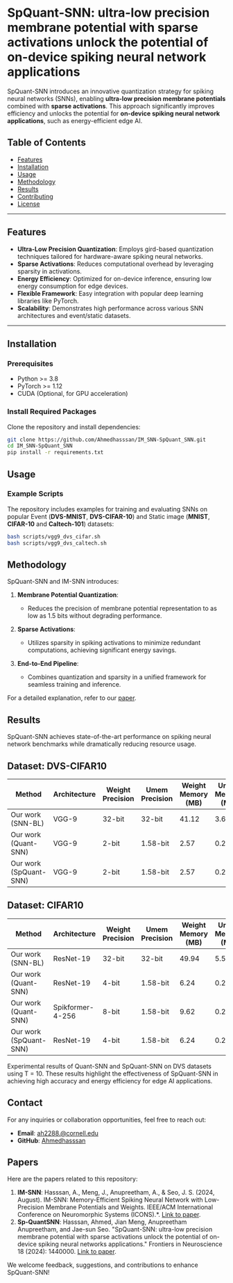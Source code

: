 # SpQuant-SNN: ultra-low precision membrane potential with sparse activations unlock the potential of on-device spiking neural network applications

SpQuant-SNN introduces an innovative quantization strategy for spiking neural networks (SNNs), enabling **ultra-low precision membrane potentials** combined with **sparse activations**. This approach significantly improves efficiency and unlocks the potential for **on-device spiking neural network applications**, such as energy-efficient edge AI.

## Table of Contents
- [Features](#features)
- [Installation](#installation)
- [Usage](#usage)
- [Methodology](#methodology)
- [Results](#results)
- [Contributing](#contributing)
- [License](#license)

---

## Features
- **Ultra-Low Precision Quantization**: Employs gird-based quantization techniques tailored for hardware-aware spiking neural networks.
- **Sparse Activations**: Reduces computational overhead by leveraging sparsity in activations.
- **Energy Efficiency**: Optimized for on-device inference, ensuring low energy consumption for edge devices.
- **Flexible Framework**: Easy integration with popular deep learning libraries like PyTorch.
- **Scalability**: Demonstrates high performance across various SNN architectures and event/static datasets.

---

## Installation

### Prerequisites
- Python >= 3.8
- PyTorch >= 1.12
- CUDA (Optional, for GPU acceleration)

### Install Required Packages
Clone the repository and install dependencies:

```bash
git clone https://github.com/Ahmedhasssan/IM_SNN-SpQuant_SNN.git
cd IM_SNN-SpQuant_SNN
pip install -r requirements.txt
```

## Usage

### Example Scripts
The repository includes examples for training and evaluating SNNs on popular Event (**DVS-MNIST**, **DVS-CIFAR-10**) and Static image (**MNIST**, **CIFAR-10** and **Caltech-101**) datasets:

```bash
bash scripts/vgg9_dvs_cifar.sh
bash scripts/vgg9_dvs_caltech.sh
```

## Methodology

SpQuant-SNN and IM-SNN introduces:

1. **Membrane Potential Quantization**:
   - Reduces the precision of membrane potential representation to as low as 1.5 bits without degrading performance.

2. **Sparse Activations**:
   - Utilizes sparsity in spiking activations to minimize redundant computations, achieving significant energy savings.

3. **End-to-End Pipeline**:
   - Combines quantization and sparsity in a unified framework for seamless training and inference.

For a detailed explanation, refer to our [paper](https://www.frontiersin.org/journals/neuroscience/articles/10.3389/fnins.2024.1440000/full).

## Results

SpQuant-SNN achieves state-of-the-art performance on spiking neural network benchmarks while dramatically reducing resource usage.

## Dataset: DVS-CIFAR10

| **Method**                   | **Architecture**       | **Weight Precision** | **Umem Precision** | **Weight Memory (MB)** | **Umem Memory (MB)** | **Total Memory (MB)** | **FLOPs Reduction** | **Top-1 Accuracy**       |
|------------------------------|------------------------|-----------------------|--------------------|-------------------------|-----------------------|-----------------------|--------------------|--------------------------|
| Our work (SNN-BL)            | VGG-9                 | 32-bit               | 32-bit             | 41.12                  | 3.68                 | 48.58                | 1×                | 78.45%                  |
| Our work (Quant-SNN)         | VGG-9                 | 2-bit                | 1.58-bit           | 2.57                   | 0.23                 | 3.75                 | 1×                | 77.94% (-0.51)          |
| Our work (SpQuant-SNN)       | VGG-9                 | 2-bit                | 1.58-bit           | 2.57                   | 0.23                 | 3.75                 | 5.0×              | 76.80% (-1.14)          |              |

## Dataset: CIFAR10

| **Method**                   | **Architecture**       | **Weight Precision** | **Umem Precision** | **Weight Memory (MB)** | **Umem Memory (MB)** | **Total Memory (MB)** | **FLOPs Reduction** | **Top-1 Accuracy**       |
|------------------------------|------------------------|-----------------------|--------------------|-------------------------|-----------------------|-----------------------|--------------------|--------------------------|
| Our work (SNN-BL)  | ResNet-19 | 32-bit | 32-bit | 49.94 | 5.5 | 60.94 | 1× | 94.56%|
| Our work (Quant-SNN) | ResNet-19 | 4-bit | 1.58-bit | 6.24 | 0.25 | 7.49 | 1× | 94.11% (-0.45)|
| Our work (Quant-SNN) | Spikformer-4-256 | 8-bit | 1.58-bit | 9.62 | 0.25 | 15.26 | 1× | 94.99% (-0.52)|
| Our work (SpQuant-SNN) | ResNet-19 | 4-bit | 1.58-bit | 6.24 | 0.25 | 7.49 | 5.1× | 93.09% (-1.48)|


Experimental results of Quant-SNN and SpQuant-SNN on DVS datasets using T = 10. These results highlight the effectiveness of SpQuant-SNN in achieving high accuracy and energy efficiency for edge AI applications.

## Contact

For any inquiries or collaboration opportunities, feel free to reach out:

- **Email**: [ah2288.@cornell.edu](mailto:ah2288@cornell.edu)
- **GitHub**: [Ahmedhasssan](https://github.com/Ahmedhasssan)

## Papers

Here are the papers related to this repository:

1. **IM-SNN**: Hasssan, A., Meng, J., Anupreetham, A., & Seo, J. S. (2024, August). IM-SNN: Memory-Efficient Spiking Neural Network with Low-Precision Membrane Potentials and Weights. IEEE/ACM International Conference on Neuromorphic Systems (ICONS).*. [Link to paper](https://par.nsf.gov/biblio/10545833).
2. **Sp-QuantSNN**: Hasssan, Ahmed, Jian Meng, Anupreetham Anupreetham, and Jae-sun Seo. "SpQuant-SNN: ultra-low precision membrane potential with sparse activations unlock the potential of on-device spiking neural networks applications." Frontiers in Neuroscience 18 (2024): 1440000. [Link to paper](https://www.frontiersin.org/journals/neuroscience/articles/10.3389/fnins.2024.1440000/full).


We welcome feedback, suggestions, and contributions to enhance SpQuant-SNN!

